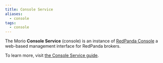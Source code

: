 ```yaml
---
title: Console Service
aliases:
  - console
tags:
  - console
---
```


The Morio **Console Service** (console) is an instance of [RedPanda
Console](https://www.redpanda.com/redpanda-console-kafka-ui) a web-based
management interface for RedPanda brokers.

To learn more, visit [the Console Service guide](/docs/guides/services/console).


